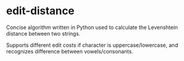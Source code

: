 # edit-distance
Concise algorithm written in Python used to calculate the Levenshtein distance between two strings.

Supports different edit costs if character is uppercase/lowercase, and recognizes difference between vowels/consonants.
